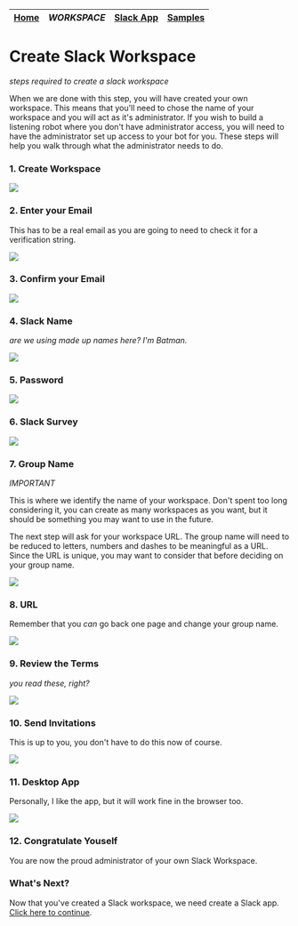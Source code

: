 | [Home](README.md) | *WORKSPACE* | [Slack App](slack_app.md) | [Samples](slackbots.md) |
| --- | --- | --- | --- | 

# Create Slack Workspace

_steps required to create a slack workspace_

When we are done with this step, you will have created your own workspace. This 
means that you'll need to chose the name of your workspace and you will 
act as it's administrator. If you wish to build a listening robot where you
don't have administrator access, you will need to have the administrator set
up access to your bot for you. These steps will help you walk through what 
the administrator needs to do.

### 1. Create Workspace

![](images/workspace/1.png)

### 2. Enter your Email

This has to be a real email as you are going to need to check it for a 
verification string.

![](images/workspace/2.png)

### 3. Confirm your Email

![](images/workspace/3.png)

### 4. Slack Name

_are we using made up names here? I'm Batman._

![](images/workspace/4.png)

### 5. Password

![](images/workspace/5.png)

### 6. Slack Survey

![](images/workspace/6.png)

### 7. Group Name

*IMPORTANT*

This is where we identify the name of your workspace. Don't spent too
long considering it, you can create as many workspaces as you want,
but it should be something you may want to use in the future.

The next step will ask for your workspace URL. The group name will need
to be reduced to letters, numbers and dashes to be meaningful as
a URL. Since the URL is unique, you may want to consider that before
deciding on your group name.

![](images/workspace/7.png)

### 8. URL

Remember that you *can* go back one page and change your group name.

![](images/workspace/8.png)

### 9. Review the Terms

_you read these, right?_

![](images/workspace/9.png)

### 10. Send Invitations

This is up to you, you don't have to do this now of course.

![](images/workspace/10.png)

### 11. Desktop App

Personally, I like the app, but it will work fine in the browser too.

![](images/workspace/11.png)

### 12. Congratulate Youself

You are now the proud administrator of your own Slack Workspace.


### What's Next?

Now that you've created a Slack workspace, we need create a Slack app. [Click here to continue](slack_app.md). 